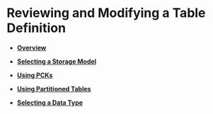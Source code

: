 # Reviewing and Modifying a Table Definition<a name="EN-US_TOPIC_0245374549"></a>

-   **[Overview](reviewing-and-modifying-a-table-definition-overview.md)**  

-   **[Selecting a Storage Model](selecting-a-storage-model.md)**  

-   **[Using PCKs](using-pcks.md)**  

-   **[Using Partitioned Tables](using-partitioned-tables.md)**  

-   **[Selecting a Data Type](selecting-a-data-type.md)**  


